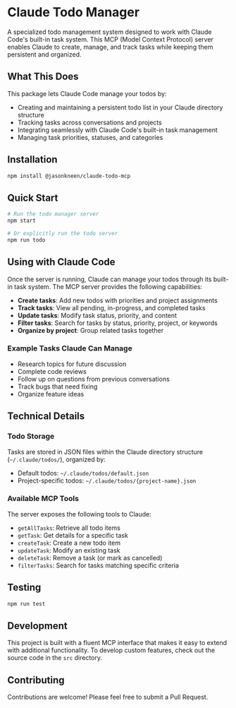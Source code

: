 # Claude Todo Manager

A specialized todo management system designed to work with Claude Code's built-in task system. This MCP (Model Context Protocol) server enables Claude to create, manage, and track tasks while keeping them persistent and organized.

## What This Does

This package lets Claude Code manage your todos by:

- Creating and maintaining a persistent todo list in your Claude directory structure
- Tracking tasks across conversations and projects
- Integrating seamlessly with Claude Code's built-in task management
- Managing task priorities, statuses, and categories

## Installation

```bash
npm install @jasonkneen/claude-todo-mcp
```

## Quick Start

```bash
# Run the todo manager server
npm start

# Or explicitly run the todo server
npm run todo
```

## Using with Claude Code

Once the server is running, Claude can manage your todos through its built-in task system. The MCP server provides the following capabilities:

- **Create tasks**: Add new todos with priorities and project assignments
- **Track tasks**: View all pending, in-progress, and completed tasks
- **Update tasks**: Modify task status, priority, and content
- **Filter tasks**: Search for tasks by status, priority, project, or keywords
- **Organize by project**: Group related tasks together

### Example Tasks Claude Can Manage

- Research topics for future discussion
- Complete code reviews
- Follow up on questions from previous conversations
- Track bugs that need fixing
- Organize feature ideas

## Technical Details

### Todo Storage

Tasks are stored in JSON files within the Claude directory structure (`~/.claude/todos/`), organized by:

- Default todos: `~/.claude/todos/default.json`
- Project-specific todos: `~/.claude/todos/{project-name}.json`

### Available MCP Tools

The server exposes the following tools to Claude:

- `getAllTasks`: Retrieve all todo items
- `getTask`: Get details for a specific task
- `createTask`: Create a new todo item
- `updateTask`: Modify an existing task
- `deleteTask`: Remove a task (or mark as cancelled)
- `filterTasks`: Search for tasks matching specific criteria

## Testing

```bash
npm run test
```

## Development

This project is built with a fluent MCP interface that makes it easy to extend with additional functionality. To develop custom features, check out the source code in the `src` directory.

## Contributing

Contributions are welcome! Please feel free to submit a Pull Request.